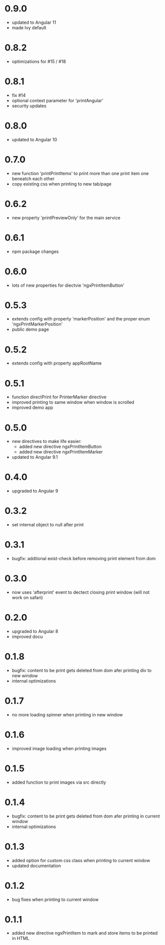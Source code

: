 # 0.9.0
- updated to Angular 11
- made Ivy default

# 0.8.2
- optimizations for #15 / #18

# 0.8.1
- fix #14
- optional context parameter for 'printAngular'
- security updates

# 0.8.0
- updated to Angular 10

# 0.7.0
- new function 'printPrintItems' to print
more than one print item one beneatch each other
- copy existing css when printing to new tab/page

# 0.6.2
- new property 'printPreviewOnly' for the main service

# 0.6.1
- npm package changes

# 0.6.0
- lots of new properties for diectvie 'ngxPrintItemButton'

# 0.5.3
- extends config with property 'markerPosition' and the proper enum 'ngxPrintMarkerPosition'
- public demo page

# 0.5.2
- extends config with property appRootName

# 0.5.1
- function directPrint for PrinterMarker directive 
- improved printing to same window when window is scrolled
- improved demo app

# 0.5.0
- new directives to make life easier:
    - added new directive ngxPrintItemButton
    - added new directive ngxPrintItemMarker
- updated to Angular 9.1

# 0.4.0
- upgraded to Angular 9

# 0.3.2
- set internal object to null after print

# 0.3.1
- bugfix: addtional exist-check before removing print element from dom

# 0.3.0
- now uses 'afterprint' event to dectect closing print window (will not work on safari)

# 0.2.0
- upgraded to Angular 8
- improved docu

# 0.1.8
- bugfix: content to be print gets deleted from dom afer printing div to new window 
- internal optimizations

# 0.1.7
- no more loading spinner when printing in new window

# 0.1.6
- improved image loading when printing images

# 0.1.5
- added function to print images via src directly

# 0.1.4
- bugfix: content to be print gets deleted from dom afer printing in current window 
- internal optimizations

# 0.1.3
- added option for custom css class when printing to current window
- updated documentation

# 0.1.2
- bug fixes when printing to current window

# 0.1.1
- added new directive ngxPrintItem to mark and store items to be printed in HTML